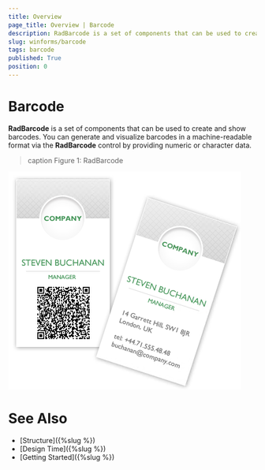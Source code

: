 ```yaml
---
title: Overview
page_title: Overview | Barcode
description: RadBarcode is a set of components that can be used to create, show and read barcodes. 
slug: winforms/barcode 
tags: barcode
published: True
position: 0 
---
```


# Barcode

**RadBarcode** is a set of components that can be used to create and show barcodes. You can generate and visualize barcodes in a machine-readable format via the **RadBarcode** control by providing numeric or character data. 

>caption Figure 1: RadBarcode

![winforms/barcode-overview 001](images/barcode-overview001.png)

# See Also

* [Structure]({%slug %})
* [Design Time]({%slug %})
* [Getting Started]({%slug %})
 
        
